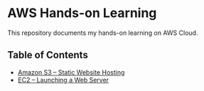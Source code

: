 # AWS Hands-on Learning

This repository documents my hands-on learning on AWS Cloud. 

## Table of Contents

- [Amazon S3 – Static Website Hosting](./amazon-s3.md)
- [EC2 – Launching a Web Server](./ec2.md)